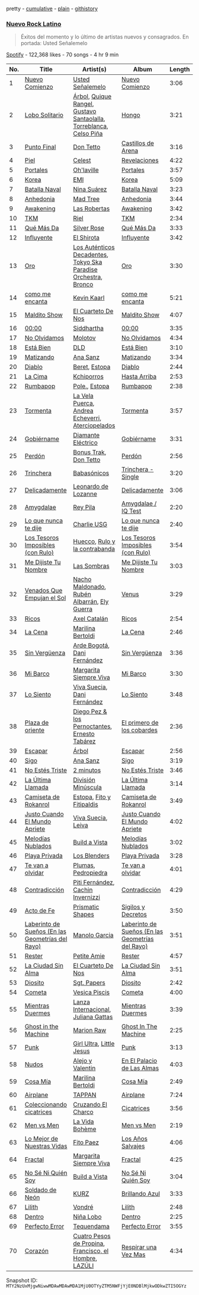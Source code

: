 pretty - [cumulative](/playlists/cumulative/37i9dQZF1DWYZ2zzgvJZul.md) - [plain](/playlists/plain/37i9dQZF1DWYZ2zzgvJZul) - [githistory](https://github.githistory.xyz/mackorone/spotify-playlist-archive/blob/main/playlists/plain/37i9dQZF1DWYZ2zzgvJZul)

### [Nuevo Rock Latino](https://open.spotify.com/playlist/37i9dQZF1DWYZ2zzgvJZul)

> Éxitos del momento y lo último de artistas nuevos y consagrados\. En portada: Usted Señalemelo

[Spotify](https://open.spotify.com/user/spotify) - 122,368 likes - 70 songs - 4 hr 9 min

| No. | Title | Artist(s) | Album | Length |
|---|---|---|---|---|
| 1 | [Nuevo Comienzo](https://open.spotify.com/track/67tXLMcNhEfTYBsuBQ8aHE) | [Usted Señalemelo](https://open.spotify.com/artist/1a1v0OJC5GqtsLwzoqJm7j) | [Nuevo Comienzo](https://open.spotify.com/album/3t9n5vhwmuQU14VJZfCAmg) | 3:06 |
| 2 | [Lobo Solitario](https://open.spotify.com/track/3yQAbOhQDLFi0VdQriNU19) | [Árbol](https://open.spotify.com/artist/6OO01j5rLKCyPg4i3FuzIT), [Quique Rangel](https://open.spotify.com/artist/58ifdyw0QkM58ZOADGxOhH), [Gustavo Santaolalla](https://open.spotify.com/artist/4W3fa7tiXGVXl3KilbACqt), [Torreblanca](https://open.spotify.com/artist/5sy13x4wGzkhvLeHr4HPEE), [Celso Piña](https://open.spotify.com/artist/6PmfbeAL7jAauFPNyQ5UPi) | [Hongo](https://open.spotify.com/album/4W4xTLzE3AStttaMRXGjVY) | 3:21 |
| 3 | [Punto Final](https://open.spotify.com/track/56YcLUmZ3d7cJOxOin7y9A) | [Don Tetto](https://open.spotify.com/artist/73yxxTCHbUjnQUifLtfbDL) | [Castillos de Arena](https://open.spotify.com/album/6ufTtCn7TfxmFDrcxLNXoB) | 3:16 |
| 4 | [Piel](https://open.spotify.com/track/3YWqRb6gE2zo57kRlGQfQx) | [Celest](https://open.spotify.com/artist/2tpIEJakXfrYv4CwlUL1Fl) | [Revelaciones](https://open.spotify.com/album/0I8Yvr2l4M4j71xuLuf23Q) | 4:22 |
| 5 | [Portales](https://open.spotify.com/track/7vfAJciqCRz31okZI9flNg) | [Oh'laville](https://open.spotify.com/artist/5uDxyttOUh6KJic2MFbwQ7) | [Portales](https://open.spotify.com/album/2jzGlHolRkjRbO54FP7TLR) | 3:57 |
| 6 | [Korea](https://open.spotify.com/track/4xP6pfadCFsCE1OA22BgZG) | [EMI](https://open.spotify.com/artist/6ITLgutvUhAIXVBbdr7FB1) | [Korea](https://open.spotify.com/album/2yvW470Y2oPtTKUA4iWWQy) | 5:09 |
| 7 | [Batalla Naval](https://open.spotify.com/track/2kXaFBuF8o0SpELClw5skx) | [Nina Suárez](https://open.spotify.com/artist/1NQmLvlEcg6hE8CQ0r31GV) | [Batalla Naval](https://open.spotify.com/album/7ir1j0acIgaSxNj2oJqbMh) | 3:23 |
| 8 | [Anhedonia](https://open.spotify.com/track/3l7XgSNNdnLEZ7Ipcj4Z1X) | [Mad Tree](https://open.spotify.com/artist/7ozAaEiZsgJUvQ8TDm6X1h) | [Anhedonia](https://open.spotify.com/album/4mFzkhis1q3DVpQ86GhJv9) | 3:44 |
| 9 | [Awakening](https://open.spotify.com/track/0G9wcvHxixu9y9jUogkZl7) | [Las Robertas](https://open.spotify.com/artist/6tUZG2qdEyTuJDkTM7WCGp) | [Awakening](https://open.spotify.com/album/66TMhPuqpTNoBoKpD3mAtH) | 3:42 |
| 10 | [TKM](https://open.spotify.com/track/3IojTR6Zm6U9hnToRnW55L) | [Riel](https://open.spotify.com/artist/4ys8P86LOOHUoO954p2Ciu) | [TKM](https://open.spotify.com/album/2Qi4p3mBPmfTSyx6bCAEEX) | 2:34 |
| 11 | [Qué Más Da](https://open.spotify.com/track/7GYl5XD9z5bTzy3N1eMhSW) | [Silver Rose](https://open.spotify.com/artist/2JGwyKMo0j1SIbEcbA0QBP) | [Qué Más Da](https://open.spotify.com/album/3J29o0RlG0m7yQ08yXC2gr) | 3:33 |
| 12 | [Influyente](https://open.spotify.com/track/43npIKEnDmqbglyUSAferg) | [El Shirota](https://open.spotify.com/artist/2rxqnbRXqBvxVHqArr6fGk) | [Influyente](https://open.spotify.com/album/3m8GafPADXohUto4OyCQGi) | 3:42 |
| 13 | [Oro](https://open.spotify.com/track/29c0OXo0x1xYt6MMBXFmTn) | [Los Auténticos Decadentes](https://open.spotify.com/artist/3HrbmsYpKjWH1lzhad7alj), [Tokyo Ska Paradise Orchestra](https://open.spotify.com/artist/0UZq6vAHrwGgctvxTzzxYm), [Bronco](https://open.spotify.com/artist/0VKh7CQDi9MkUvaBMoK1V0) | [Oro](https://open.spotify.com/album/3iYqZjOvHf05btkIaihOUi) | 3:30 |
| 14 | [como me encanta](https://open.spotify.com/track/6LkquZ7k3q1eeBtltF63lj) | [Kevin Kaarl](https://open.spotify.com/artist/6OBGbSaBUvQtk9wpQfDbOE) | [como me encanta](https://open.spotify.com/album/6YoWXvum55EbkVxoCawSZE) | 5:21 |
| 15 | [Maldito Show](https://open.spotify.com/track/1qCjDUdUvji7I56MLHPKqR) | [El Cuarteto De Nos](https://open.spotify.com/artist/13JJKrUewC1CJYmIDXQNoH) | [Maldito Show](https://open.spotify.com/album/2ScF3Yk0ltZCKRH70h37ZO) | 4:07 |
| 16 | [00:00](https://open.spotify.com/track/1o1O7nDie7zzsdHKZxhgQD) | [Siddhartha](https://open.spotify.com/artist/2aqFBHOpM9uIgBpUsdq09x) | [00:00](https://open.spotify.com/album/4sN1ZUO6ZncV2XpLS0iKS8) | 3:35 |
| 17 | [No Olvidamos](https://open.spotify.com/track/5RBuyILfyRzNEQecmDVweI) | [Molotov](https://open.spotify.com/artist/27Owkm4TGlMqb0BqaEt3PW) | [No Olvidamos](https://open.spotify.com/album/26kvfgqmq2SoSBw1Kh1x76) | 4:34 |
| 18 | [Está Bien](https://open.spotify.com/track/7nNJjT0i00WGlpp4ELLEky) | [DLD](https://open.spotify.com/artist/7CwiLiC1S8B69RMPxbDb6S) | [Está Bien](https://open.spotify.com/album/14IWJB0UvZlZ6oePf1nrJ5) | 3:10 |
| 19 | [Matizando](https://open.spotify.com/track/1QvF1Yv1kqD7ojG70HawAO) | [Ana Sanz](https://open.spotify.com/artist/1wFieEqzZtcjkSIHtVk2YD) | [Matizando](https://open.spotify.com/album/0BLDyvnSOw07mqhIH9vVFH) | 3:34 |
| 20 | [Diablo](https://open.spotify.com/track/511ZMyXhrPlJvQSYtBWDy3) | [Beret](https://open.spotify.com/artist/0ZHPrnImGh4re3TbSNkoZl), [Estopa](https://open.spotify.com/artist/5ZqnEfVdEGmoPxtELhN7ai) | [Diablo](https://open.spotify.com/album/3r78Qu7OFZre4Otl5eVvz7) | 2:44 |
| 21 | [La Cima](https://open.spotify.com/track/5wBpXZG43u7flHH97cnGBk) | [Kchiporros](https://open.spotify.com/artist/6bxlchoOipKgLaJKgoCzOZ) | [Hasta Arriba](https://open.spotify.com/album/2mLsNvZvyNm0HTBlpqUHd7) | 2:53 |
| 22 | [Rumbapop](https://open.spotify.com/track/1sLotMFghANlkVzI4ln2uW) | [Pole.](https://open.spotify.com/artist/7D62OQfwvslnxJn9DkZm2F), [Estopa](https://open.spotify.com/artist/5ZqnEfVdEGmoPxtELhN7ai) | [Rumbapop](https://open.spotify.com/album/4I0VNxfe8qdt1SnvEiqREu) | 2:38 |
| 23 | [Tormenta](https://open.spotify.com/track/52Dq7xuXXP66zCJLTf94K8) | [La Vela Puerca](https://open.spotify.com/artist/6nVcjUJemqpJjc1WevwTvL), [Andrea Echeverri](https://open.spotify.com/artist/56WwKhBsxrWjpwXvJVLAjZ), [Aterciopelados](https://open.spotify.com/artist/3MqjsWDLhq8SyY6N3PE8yW) | [Tormenta](https://open.spotify.com/album/0TukmDirFYnYRN5OehV4CO) | 3:57 |
| 24 | [Gobiérname](https://open.spotify.com/track/6Nh3jUe0llv1BsbyGraH5T) | [Diamante Eléctrico](https://open.spotify.com/artist/4VAZ6unMJx5upeWn0aFYuo) | [Gobiérname](https://open.spotify.com/album/3cAjgVllvtmZAFN8xodK08) | 3:31 |
| 25 | [Perdón](https://open.spotify.com/track/1czve8jwhl0HDpIIOmn6B5) | [Bonus Trak](https://open.spotify.com/artist/3v68dDHJPpjDZ3sJDNsqQP), [Don Tetto](https://open.spotify.com/artist/73yxxTCHbUjnQUifLtfbDL) | [Perdón](https://open.spotify.com/album/2byxzMQarlyT72U3VqbMbT) | 2:56 |
| 26 | [Trinchera](https://open.spotify.com/track/5gGQIro4l0L55dfk85WxUP) | [Babasónicos](https://open.spotify.com/artist/2F9pvj94b52wGKs0OqiNi2) | [Trinchera \- Single](https://open.spotify.com/album/7e6wpR5m0K1S3cWkDGQEBm) | 3:20 |
| 27 | [Delicadamente](https://open.spotify.com/track/52QgZulfdwIg8LMK7HGtMa) | [Leonardo de Lozanne](https://open.spotify.com/artist/0tJ0fqnovf6ASEO0Qyr03N) | [Delicadamente](https://open.spotify.com/album/63K55LC6t4JRGpGDhCoDzb) | 3:06 |
| 28 | [Amygdalae](https://open.spotify.com/track/782hLYcQPirQdGeNTqgGWz) | [Rey Pila](https://open.spotify.com/artist/6rUsAEYBTCzHDa98JsBwtW) | [Amygdalae / IQ Test](https://open.spotify.com/album/5rW9TbX81i9Ba7Vfb1O4nf) | 2:20 |
| 29 | [Lo que nunca te dije](https://open.spotify.com/track/2usK8iQmaHhP8xK4MDEiGY) | [Charlie USG](https://open.spotify.com/artist/6SQxxV1mB4oLifst53eQpw) | [Lo que nunca te dije](https://open.spotify.com/album/4DeVzia799oFvKCOLdwKID) | 2:40 |
| 30 | [Los Tesoros Imposibles \(con Rulo\)](https://open.spotify.com/track/5UzqFwCA78f4FmQ0l9ylX1) | [Huecco](https://open.spotify.com/artist/6Zd2JZF0kIBpeyv2FlPh8i), [Rulo y la contrabanda](https://open.spotify.com/artist/0ewtf5KcA50GVkF6FBXOcs) | [Los Tesoros Imposibles \(con Rulo\)](https://open.spotify.com/album/4B4046OyVaZAAfboAlRT2n) | 3:54 |
| 31 | [Me Dijiste Tu Nombre](https://open.spotify.com/track/6V2WUdjJeJ6rBEFLLKy3Mc) | [Las Sombras](https://open.spotify.com/artist/5el5cbPZc64RtoKhnL2Bzw) | [Me Dijiste Tu Nombre](https://open.spotify.com/album/4WUxXkSkjKAViAxa4aS1a9) | 3:03 |
| 32 | [Venados Que Empujan el Sol](https://open.spotify.com/track/2rQ8b8VHjtPQYkSGkef4cL) | [Nacho Maldonado](https://open.spotify.com/artist/4K6VsMmNzvyjrkVFdncNRH), [Rubén Albarrán](https://open.spotify.com/artist/7M75Am5m6J934JSviUOGz0), [Ely Guerra](https://open.spotify.com/artist/1ne2c2YEgt4MmJCJGCsfsZ) | [Venus](https://open.spotify.com/album/3a2JFR914ksbxF42fGzNs5) | 3:29 |
| 33 | [Ricos](https://open.spotify.com/track/1EnZ3INXgu2fnfQhqGWHDt) | [Axel Catalán](https://open.spotify.com/artist/3RyQCdkn4bCRxZ3kOgUPxH) | [Ricos](https://open.spotify.com/album/2tg6afES7ci3iXpktgcmKi) | 2:54 |
| 34 | [La Cena](https://open.spotify.com/track/3DcxQ89yroyWPYbxgbllCI) | [Marilina Bertoldi](https://open.spotify.com/artist/1nm9PdmvzPXJmIlMOk5XLy) | [La Cena](https://open.spotify.com/album/73HZ1dIoza9ZPuvUUxchaS) | 2:46 |
| 35 | [Sin Vergüenza](https://open.spotify.com/track/0mJ2qmDI2X4wrSIIBrvvpN) | [Arde Bogotá](https://open.spotify.com/artist/2Wwiu1wnq1W8AMYbWuRFDH), [Dani Fernández](https://open.spotify.com/artist/0CVOcYvRcSvOXyuR4YGKaC) | [Sin Vergüenza](https://open.spotify.com/album/4XhcpNHC7raU2baY1ZPNmx) | 3:36 |
| 36 | [Mi Barco](https://open.spotify.com/track/2tNfuHQKqB6uQqrHtp7rbL) | [Margarita Siempre Viva](https://open.spotify.com/artist/2XNJ1dXD5AjaHZTSM7qPlH) | [Mi Barco](https://open.spotify.com/album/1MXWI2ZmGEPPzaFaxXOZnr) | 3:30 |
| 37 | [Lo Siento](https://open.spotify.com/track/2x61iZkbSjW76OX6PQleiX) | [Viva Suecia](https://open.spotify.com/artist/57s0ep3eNSg81D7ZxiuHbC), [Dani Fernández](https://open.spotify.com/artist/0CVOcYvRcSvOXyuR4YGKaC) | [Lo Siento](https://open.spotify.com/album/1G76m2bawyWMl7Rg1shAF6) | 3:48 |
| 38 | [Plaza de oriente](https://open.spotify.com/track/4mEhwiGVVcvBEoz3OS6pFj) | [Diego Pez & los Pernoctantes](https://open.spotify.com/artist/1UVUdDwXsDQe8TtUqJnlLm), [Ernesto Tabárez](https://open.spotify.com/artist/2sSK0x3cGIogax2VPqE5Gt) | [El primero de los cobardes](https://open.spotify.com/album/2QzcNogfRCuTRAPejrEPhO) | 2:36 |
| 39 | [Escapar](https://open.spotify.com/track/5wox6DMRibm9xFZklhWmSZ) | [Árbol](https://open.spotify.com/artist/6OO01j5rLKCyPg4i3FuzIT) | [Escapar](https://open.spotify.com/album/1RIilWLhdLU2dhUvhxx0EQ) | 2:56 |
| 40 | [Sigo](https://open.spotify.com/track/2D9fsqNw4aMABpchC5Once) | [Ana Sanz](https://open.spotify.com/artist/1wFieEqzZtcjkSIHtVk2YD) | [Sigo](https://open.spotify.com/album/0XcwHtwzFbnrXuX1CzhFKQ) | 3:19 |
| 41 | [No Estés Triste](https://open.spotify.com/track/4Bm9mh2IiaMU77PuIqIvsR) | [2 minutos](https://open.spotify.com/artist/5sASmkskUJsvYDSYKRkkYd) | [No Estés Triste](https://open.spotify.com/album/725IopLufwMCMGq5pc3aux) | 3:46 |
| 42 | [La Última Llamada](https://open.spotify.com/track/3xqO0HGtRgTkS9xzNEQxwb) | [División Minúscula](https://open.spotify.com/artist/2Ky9mFKNApb9KpEcORXE3p) | [La Última Llamada](https://open.spotify.com/album/5SFEcLOtKOTjlI1q72TbnL) | 3:14 |
| 43 | [Camiseta de Rokanrol](https://open.spotify.com/track/1eHr7GbGrNMIb01YUwLdku) | [Estopa](https://open.spotify.com/artist/5ZqnEfVdEGmoPxtELhN7ai), [Fito y Fitipaldis](https://open.spotify.com/artist/1tZ99AnqyjgrmPwLfGU5eo) | [Camiseta de Rokanrol](https://open.spotify.com/album/5MoUrojZxMjUK8FzT23n4l) | 3:49 |
| 44 | [Justo Cuando El Mundo Apriete](https://open.spotify.com/track/6eKxlS1SsRYyzeN2Dbdek4) | [Viva Suecia](https://open.spotify.com/artist/57s0ep3eNSg81D7ZxiuHbC), [Leiva](https://open.spotify.com/artist/5Hsv8dUHHOdnn72q4XIVz7) | [Justo Cuando El Mundo Apriete](https://open.spotify.com/album/3YwUgJYJ1mRiWWWgzlNoII) | 4:02 |
| 45 | [Melodías Nublados](https://open.spotify.com/track/5ASuoktRXvWLWOjS9YHs6b) | [Build a Vista](https://open.spotify.com/artist/5Rd2pJnoEa82vN30QvIqvX) | [Melodías Nublados](https://open.spotify.com/album/5P10qJonXLknLPrtXbK5qB) | 3:02 |
| 46 | [Playa Privada](https://open.spotify.com/track/4kzbSYtHYI226TDbjqwRew) | [Los Blenders](https://open.spotify.com/artist/19JX619qYCK7xfjaTxzhai) | [Playa Privada](https://open.spotify.com/album/3MArnPhSwpOc6u3ig8D9cW) | 3:28 |
| 47 | [Te van a olvidar](https://open.spotify.com/track/2cZjl4wIclVjzFzCZYVQRP) | [Plumas](https://open.spotify.com/artist/3y5Ow3rtN1WGkfFIXLIxMg), [Pedropiedra](https://open.spotify.com/artist/0WCbmGMzwvFFx0JT8k7THP) | [Te van a olvidar](https://open.spotify.com/album/458faUpDTootevU4wWRBY9) | 4:01 |
| 48 | [Contradicción](https://open.spotify.com/track/6IMOlshlqaBsYulRzzMMXc) | [Piti Fernández](https://open.spotify.com/artist/4PJtMqmJX54aKaztYQfFYb), [Cachin Invernizzi](https://open.spotify.com/artist/0WTGRQKJ0bNZ9cedlfE3hw) | [Contradicción](https://open.spotify.com/album/4qc0pC1BmPkTNdEs0N9tbj) | 4:29 |
| 49 | [Acto de Fe](https://open.spotify.com/track/5SSUE6xoEJPA6rF6izLj2C) | [Prismatic Shapes](https://open.spotify.com/artist/17HimzcvF4HNWP8YqBRu8q) | [Sigilos y Decretos](https://open.spotify.com/album/1bE6uhPvo82VnRTeV7Hd11) | 3:50 |
| 50 | [Laberinto de Sueños \(En las Geometrías del Rayo\)](https://open.spotify.com/track/0gYWN8f20QtE3DVLxygltZ) | [Manolo Garcia](https://open.spotify.com/artist/4eBTqTx5ssOK5YwmijmfU4) | [Laberinto de Sueños \(En las Geometrías del Rayo\)](https://open.spotify.com/album/2U7XoLAgkVKnxrmHrhbKA7) | 3:51 |
| 51 | [Rester](https://open.spotify.com/track/0vRnV2qupCciz74lZSHSos) | [Petite Amie](https://open.spotify.com/artist/79C3hxvHZM7O041gO8YQmw) | [Rester](https://open.spotify.com/album/58DM6YnsR26DX7PG8GA04M) | 4:57 |
| 52 | [La Ciudad Sin Alma](https://open.spotify.com/track/3sDI2suYX1N8IuszYbRmuZ) | [El Cuarteto De Nos](https://open.spotify.com/artist/13JJKrUewC1CJYmIDXQNoH) | [La Ciudad Sin Alma](https://open.spotify.com/album/5fKFrKFHXp0ZDaGSZ2YgQx) | 3:51 |
| 53 | [Diosito](https://open.spotify.com/track/17BSIxhmwh5He7UzguwJPs) | [Sgt\. Papers](https://open.spotify.com/artist/76aFiLtqQ3kqvPxLe3D8ri) | [Diosito](https://open.spotify.com/album/4ell8Y3YqPm4xtFKBAzSwV) | 2:42 |
| 54 | [Cometa](https://open.spotify.com/track/5juaKlJp9RtJ12EOTz4NHK) | [Vesica Piscis](https://open.spotify.com/artist/215IxsTB1f6DHjI84nXJm6) | [Cometa](https://open.spotify.com/album/0csI3KBXP4qZSBI4EXdsww) | 4:00 |
| 55 | [Mientras Duermes](https://open.spotify.com/track/1HZNMsGylrBnAuHkRMLl8O) | [Lanza Internacional](https://open.spotify.com/artist/5s4SbJgMMtIyl0caPyZMmT), [Juliana Gattas](https://open.spotify.com/artist/4beHLf0L7m2eBwhyifF9Kn) | [Mientras Duermes](https://open.spotify.com/album/5Gv3HrGr085Rv4Fc2uuMm3) | 3:39 |
| 56 | [Ghost in the Machine](https://open.spotify.com/track/2T94eayr7lubesYiSs4kyT) | [Marion Raw](https://open.spotify.com/artist/1BRIIX1uolmIQV9PrcedGj) | [Ghost In The Machine](https://open.spotify.com/album/3Yc31Lta4Yr3Sn0UlsdSPi) | 2:25 |
| 57 | [Punk](https://open.spotify.com/track/28fb2X931nhjyCHMKbNOPt) | [Girl Ultra](https://open.spotify.com/artist/7i1CyQ1fogh4bkj3EPj3ls), [Little Jesus](https://open.spotify.com/artist/5p1ARDx76hnOXoeigLIKit) | [Punk](https://open.spotify.com/album/0ALZJahmwF0u1AReCWtiZP) | 3:13 |
| 58 | [Nudos](https://open.spotify.com/track/2xbzDOzq3F9WnbHrgDhixH) | [Alejo y Valentin](https://open.spotify.com/artist/18e0X2rB92SDmDYGCFTGum) | [En El Palacio de Las Almas](https://open.spotify.com/album/4XsbM55fQ2RpOriLDQZJtI) | 4:03 |
| 59 | [Cosa Mía](https://open.spotify.com/track/1h2Au6U97bvTS1O9ruDLeD) | [Marilina Bertoldi](https://open.spotify.com/artist/1nm9PdmvzPXJmIlMOk5XLy) | [Cosa Mía](https://open.spotify.com/album/31hRNOYxr20j8Ov01jujgw) | 2:49 |
| 60 | [Airplane](https://open.spotify.com/track/6BVcHhEzkuVDU97bbNlJDF) | [TAPPAN](https://open.spotify.com/artist/23DnlRuTAuHrgdtWH8PU4x) | [Airplane](https://open.spotify.com/album/7CgZMHYBN6cuHilMgnaFur) | 7:24 |
| 61 | [Coleccionando cicatrices](https://open.spotify.com/track/2Ug1MOeq7WsZI3e3RmIXIQ) | [Cruzando El Charco](https://open.spotify.com/artist/4STEdt6oH8RopaxpfWrO5Z) | [Cicatrices](https://open.spotify.com/album/0B8RpNMbnIrTB8Q9Si7gYY) | 3:56 |
| 62 | [Men vs Men](https://open.spotify.com/track/0hYb8esbOsGwnqmfSDhGNV) | [La Vida Bohème](https://open.spotify.com/artist/5gs7iemsrjIJbz0ryFcy79) | [Men vs Men](https://open.spotify.com/album/6Ha8T2JkW1ExteeCapbbWr) | 2:19 |
| 63 | [Lo Mejor de Nuestras Vidas](https://open.spotify.com/track/6bYuMM3KluBQHEAxBzmco5) | [Fito Paez](https://open.spotify.com/artist/1bZNv4q3OxYq7mmnLha7Tu) | [Los Años Salvajes](https://open.spotify.com/album/6s0bWGDnpbhpCYx5JBUt8Y) | 4:06 |
| 64 | [Fractal](https://open.spotify.com/track/6iXXwXnXktrdJrGbiBdBvp) | [Margarita Siempre Viva](https://open.spotify.com/artist/2XNJ1dXD5AjaHZTSM7qPlH) | [Fractal](https://open.spotify.com/album/4vvUwAGBHBfLNhzhnhDJO2) | 4:25 |
| 65 | [No Sé Ni Quién Soy](https://open.spotify.com/track/7b4izBrbYuhStZ92VQMiqr) | [Build a Vista](https://open.spotify.com/artist/5Rd2pJnoEa82vN30QvIqvX) | [No Sé Ni Quién Soy](https://open.spotify.com/album/755lUS2bzIxCYRt1KRGK06) | 3:04 |
| 66 | [Soldado de Neón](https://open.spotify.com/track/326TyMiZ44Z4ivGKtbYFBO) | [KURZ](https://open.spotify.com/artist/6702vlPBoiA7zeDvv6wPkW) | [Brillando Azul](https://open.spotify.com/album/5JSehM5iItG5yLBN6Vh7xV) | 3:33 |
| 67 | [Lilith](https://open.spotify.com/track/2Vnl0gMfZ9pct8LvLDm0KJ) | [Vondré](https://open.spotify.com/artist/11uh9MySOy1TkjknybWRom) | [Lilith](https://open.spotify.com/album/1g3IB4r5OnU3guMehCPAie) | 2:48 |
| 68 | [Dentro](https://open.spotify.com/track/4597p3R2HZ24bvpussazH9) | [Niña Lobo](https://open.spotify.com/artist/4NQaMMaowd4aBdyCHewlZi) | [Dentro](https://open.spotify.com/album/79e018qEM9iN76IwjDbHTy) | 2:25 |
| 69 | [Perfecto Error](https://open.spotify.com/track/5diqHYqIz4JfsbDztdeuJI) | [Tequendama](https://open.spotify.com/artist/5jtmZEtfuDg8on48lsLxmU) | [Perfecto Error](https://open.spotify.com/album/0PM4dmS8vkPgSQbIN2WJrT) | 3:55 |
| 70 | [Corazón](https://open.spotify.com/track/5ubEpPWx9IDf75pmbOfHP8) | [Cuatro Pesos de Propina](https://open.spotify.com/artist/0ChnnP8vWVXGxmfUfFYeND), [Francisco, el Hombre](https://open.spotify.com/artist/317yGDHMNsNQMfjsNNPYUg), [LAZÚLI](https://open.spotify.com/artist/5IilR9x7kwVvC9MkAnprVP) | [Respirar una Vez Mas](https://open.spotify.com/album/32qXAp0uwu8UOysuzdqlmD) | 4:34 |

Snapshot ID: `MTY2NzUxMjgwNiwwMDAwMDAwMDA1MjU0OTYyZTM5NWFjYjE0NDBlMjkwODkwZTI5OGYz`
